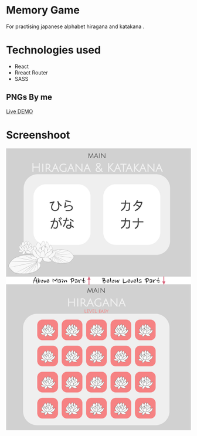# Memory Game
For practising japanese alphabet hiragana and katakana .

# Technologies used
- React
- Rreact Router
- SASS

##  PNGs By me

[Live DEMO](https://dyminki.github.io/MemoryGame/)

# Screenshoot

![Image](https://github.com/dyminki/MemoryGame/blob/master/memory.jpg)

